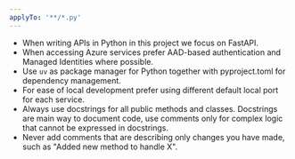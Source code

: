```yaml
---
applyTo: '**/*.py'
---
```

- When writing APIs in Python in this project we focus on FastAPI.
- When accessing Azure services prefer AAD-based authentication and Managed Identities where possible.
- Use `uv` as package manager for Python together with pyproject.toml for dependency management.
- For ease of local development prefer using different default local port for each service.
- Always use docstrings for all public methods and classes. Docstrings are main way to document code, use comments only for complex logic that cannot be expressed in docstrings.
- Never add comments that are describing only changes you have made, such as "Added new method to handle X".  